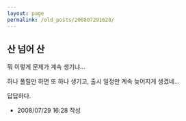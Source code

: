 ```yaml
---
layout: page
permalink: /old_posts/200807291628/
---
```


## 산 넘어 산

뭐 이렇게 문제가 계속 생기냐...

하나 풀릴만 하면 또 하나 생기고, 출시 일정만 계속 늦어지게 생겼네...

답답하다.






- 2008/07/29 16:28 작성